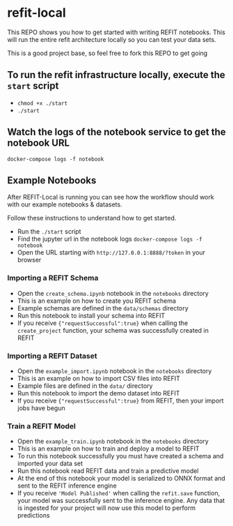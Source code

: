 # refit-local

This REPO shows you how to get started with writing REFIT notebooks. This will run the entire refit architecture locally so you can test your data sets.

This is a good project base, so feel free to fork this REPO to get going

## To run the refit infrastructure locally, execute the `start` script

- `chmod +x ./start`
- `./start`

## Watch the logs of the notebook service to get the notebook URL

`docker-compose logs -f notebook`

## Example Notebooks

After REFIT-Local is running you can see how the workflow should work with our example notebooks & datasets. 

Follow these instructions to understand how to get started.

- Run the `./start` script
- Find the jupyter url in the notebook logs `docker-compose logs -f notebook`
- Open the URL starting with `http://127.0.0.1:8888/?token` in your browser


### Importing a REFIT Schema

- Open the `create_schema.ipynb` notebook in the `notebooks` directory
- This is an example on how to create you REFIT schema 
- Example schemas are defined in the `data/schemas` directory
- Run this notebook to install your schema into REFIT
- If you receive `{"requestSuccessful":true}` when calling the `create_project` function, your schema was successfully created in REFIT 

### Importing a REFIT Dataset


- Open the `example_import.ipynb` notebook in the `notebooks` directory
- This is an example on how to import CSV files into REFIT
- Example files are defined in the `data/` directory
- Run this notebook to import the demo dataset into REFIT
- If you receive `{"requestSuccessful":true}` from  REFIT, then your import jobs have begun


### Train a REFIT Model

- Open the `example_train.ipynb` notebook in the `notebooks` directory
- This is an example on how to train and deploy a model to REFIT
- To run this notebook successfully you must have created a schema and imported your data set
- Run this notebook read REFIT data and train a predictive model
- At the end of this notebook your model is serialized to ONNX format and sent to the REFIT inference engine
- If you receive `'Model Published'` when calling the `refit.save` function, your model was successfully sent to the inference engine. Any data that is ingested for your project will now use this model to perform predictions
